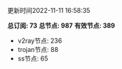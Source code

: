 更新时间2022-11-11 16:58:35

**总订阅: 73**
**总节点: 987**
**有效节点: 389**
- v2ray节点: 236
- trojan节点: 88
- ss节点: 65
